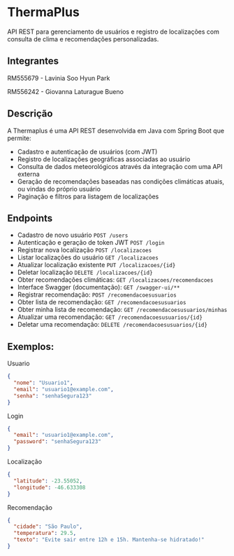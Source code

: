 # ThermaPlus
API REST para gerenciamento de usuários e registro de localizações com consulta de clima e recomendações personalizadas.

## Integrantes
RM555679 - Lavinia Soo Hyun Park

RM556242 - Giovanna Laturague Bueno

## Descrição
A Thermaplus é uma API REST desenvolvida em Java com Spring Boot que permite:

- Cadastro e autenticação de usuários (com JWT)
- Registro de localizações geográficas associadas ao usuário
- Consulta de dados meteorológicos através da integração com uma API externa
- Geração de recomendações baseadas nas condições climáticas atuais, ou vindas do próprio usuário
- Paginação e filtros para listagem de localizações

## Endpoints
- Cadastro de novo usuário
```POST /users```
- Autenticação e geração de token JWT
  ```POST /login```
- Registrar nova localização
  ```POST /localizacoes```
- Listar localizações do usuário
  ```GET /localizacoes```
- Atualizar localização existente
  ```PUT /localizacoes/{id}```
- Deletar localização
  ```DELETE /localizacoes/{id}```
- Obter recomendações climáticas:
  ```GET /localizacoes/recomendacoes```
- Interface Swagger (documentação):
  ```GET /swagger-ui/**```
- Registrar recomendação:
  ```POST /recomendacoesusuarios```
- Obter lista de recomendação:
  ```GET /recomendacoesusuarios```
- Obter minha lista de recomendação:
  ```GET /recomendacoesusuarios/minhas```
- Atualizar uma recomendação:
  ```GET /recomendacoesusuarios/{id}```
- Deletar uma recomendação:
  ```DELETE /recomendacoesusuarios/{id}```
  
## Exemplos:
Usuario
```json
{
  "nome": "Usuario1",
  "email": "usuario1@example.com",
  "senha": "senhaSegura123"
}
```
Login
```json
{
  "email": "usuario1@example.com",
  "password": "senhaSegura123"
}
```
Localização
```json
{
  "latitude": -23.55052,
  "longitude": -46.633308
}
```
Recomendação
```json
{
  "cidade": "São Paulo",
  "temperatura": 29.5,
  "texto": "Evite sair entre 12h e 15h. Mantenha-se hidratado!"
}

